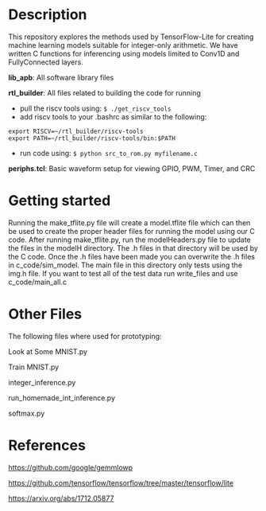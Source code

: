 

# Description
This repository explores the methods used by TensorFlow-Lite for creating machine learning models suitable for integer-only arithmetic. We have written C functions for inferencing using models limited to Conv1D and FullyConnected layers.

**lib_apb**: All software library files

**rtl_builder**: All files related to building the code for running
- pull the riscv tools using: ``` $ ./get_riscv_tools ```
- add riscv tools to your .bashrc as similar to the following:
```
export RISCV=~/rtl_builder/riscv-tools
export PATH=~/rtl_builder/riscv-tools/bin:$PATH
```
- run code using: ``` $ python src_to_rom.py myfilename.c ```

**periphs.tcl**: Basic waveform setup for viewing GPIO, PWM, Timer, and CRC

# Getting started
Running the make_tflite.py file will create a model.tflite file which can then be used to create the proper header files for running the model using our C code. After running make_tflite.py, run the modelHeaders.py file to update the files in the modelH directory. The .h files in that directory will be used by the C code. Once the .h files have been made you can overwrite the .h files in c_code/sim_model. The main file in this directory only tests using the img.h file. If you want to test all of the test data run write_files and use c_code/main_all.c

# Other Files
The following files where used for prototyping:

Look at Some MNIST.py

Train MNIST.py

integer_inference.py

run_homemade_int_inference.py

softmax.py

# References
https://github.com/google/gemmlowp

https://github.com/tensorflow/tensorflow/tree/master/tensorflow/lite

https://arxiv.org/abs/1712.05877

